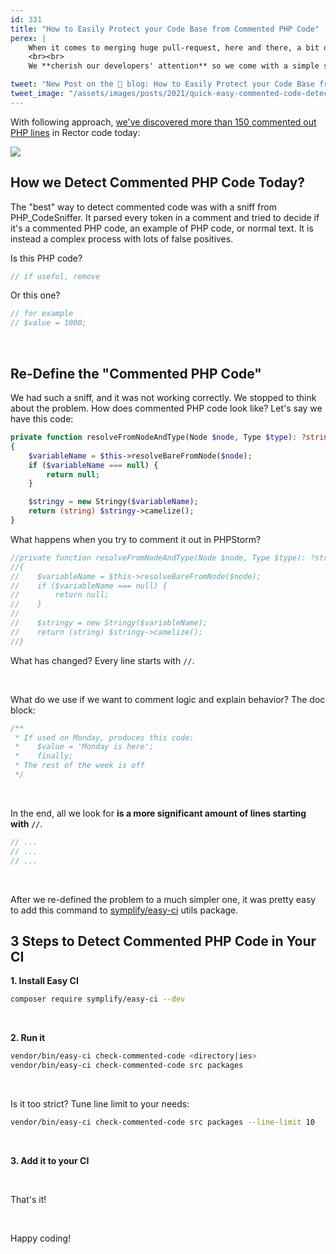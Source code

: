 ```yaml
---
id: 331
title: "How to Easily Protect your Code Base from Commented PHP Code"
perex: |
    When it comes to merging huge pull-request, here and there, a bit of commented code slips to our codebase. Do you trust your reckless developers to check every single line? Are you sure?
    <br><br>
    We **cherish our developers' attention** so we come with a simple solution that we added to our CI. Now we know for sure. Do you think you have 0 % unwanted commented code? I dare you to have more.

tweet: "New Post on the 🐘 blog: How to Easily Protect your Code Base from Commented PHP Code"
tweet_image: "/assets/images/posts/2021/quick-easy-commented-code-detection.png"
---
```


With following approach, [we've discovered more than 150 commented out PHP lines](https://github.com/rectorphp/rector-src/commit/37b06023b666cac8ec2997e8e1605f93c25d3b6f) in Rector code today:

<img src="/assets/images/posts/2021/quick-easy-commented-code-detection.png" class="img-thumbnail">

<br>

## How we Detect Commented PHP Code Today?

The "best" way to detect commented code was with a sniff from PHP_CodeSniffer. It parsed every token in a comment and tried to decide if it's a commented PHP code, an example of PHP code, or normal text. It is instead a complex process with lots of false positives.

Is this PHP code?

```php
// if useful, remove
```

Or this one?

```php
// for example
// $value = 1000;
```

<br>

## Re-Define the "Commented PHP Code"

We had such a sniff, and it was not working correctly. We stopped to think about the problem. How does commented PHP code look like? Let's say we have this code:

```php
private function resolveFromNodeAndType(Node $node, Type $type): ?string
{
    $variableName = $this->resolveBareFromNode($node);
    if ($variableName === null) {
        return null;
    }

    $stringy = new Stringy($variableName);
    return (string) $stringy->camelize();
}
```

What happens when you try to comment it out in PHPStorm?

```php
//private function resolveFromNodeAndType(Node $node, Type $type): ?string
//{
//    $variableName = $this->resolveBareFromNode($node);
//    if ($variableName === null) {
//        return null;
//    }
//
//    $stringy = new Stringy($variableName);
//    return (string) $stringy->camelize();
//}
```

What has changed? Every line starts with `//`.

<br>

What do we use if we want to comment logic and explain behavior? The doc block:

```php
/**
 * If used on Monday, produces this code:
 *    $value = 'Monday is here';
 *    finally;
 * The rest of the week is off
 */
```

<br>

In the end, all we look for **is a more significant amount of lines starting with `//`**.

```php
// ...
// ...
// ...
```

<br>

After we re-defined the problem to a much simpler one, it was pretty easy to add this command to [symplify/easy-ci](https://github.com/symplify/easy-ci) utils package.

## 3 Steps to Detect Commented PHP Code in Your CI

**1. Install Easy CI**

```bash
composer require symplify/easy-ci --dev
```

<br>

**2. Run it**

```bash
vendor/bin/easy-ci check-commented-code <directory|ies>
vendor/bin/easy-ci check-commented-code src packages
```

<br>

Is it too strict? Tune line limit to your needs:

```bash
vendor/bin/easy-ci check-commented-code src packages --line-limit 10
```

<br>

**3. Add it to your CI**

<br>

That's it!

<br>

Happy coding!
